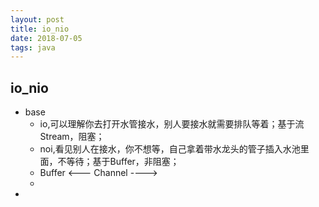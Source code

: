```yaml
---
layout: post
title: io_nio
date: 2018-07-05
tags: java
---
```


## io_nio
- base
  - io,可以理解你去打开水管接水，别人要接水就需要排队等着；基于流Stream，阻塞；
  - noi,看见别人在接水，你不想等，自己拿着带水龙头的管子插入水池里面，不等待；基于Buffer，非阻塞；
  - Buffer  <---  Channel  ---->
  - 
-

